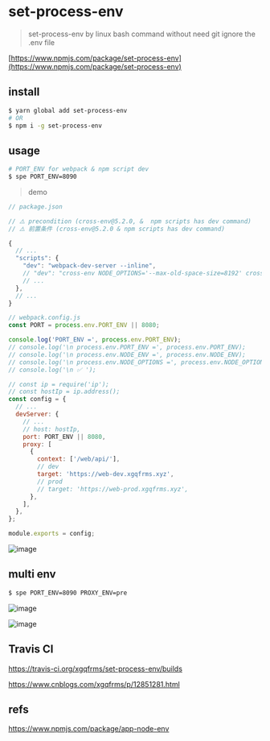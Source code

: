 # set-process-env

> set-process-env by linux bash command without need git ignore the .env file

[https://www.npmjs.com/package/set-process-env](https://www.npmjs.com/package/set-process-env)

## install

```sh
$ yarn global add set-process-env
# OR
$ npm i -g set-process-env

```

## usage


```sh
# PORT_ENV for webpack & npm script dev
$ spe PORT_ENV=8090

```

> demo

```js
// package.json

// ⚠️ precondition (cross-env@5.2.0, &  npm scripts has dev command)
// ⚠️ 前置条件 (cross-env@5.2.0 & npm scripts has dev command)

{
  // ...
  "scripts": {
    "dev": "webpack-dev-server --inline",
    // "dev": "cross-env NODE_OPTIONS='--max-old-space-size=8192' cross-env NODE_ENV=development webpack-dev-server --inline",
    // ...
  },
  // ...
}

```

```js
// webpack.config.js
const PORT = process.env.PORT_ENV || 8080;

console.log('PORT_ENV =', process.env.PORT_ENV);
// console.log('\n process.env.PORT_ENV =', process.env.PORT_ENV);
// console.log('\n process.env.NODE_ENV =', process.env.NODE_ENV);
// console.log('\n process.env.NODE_OPTIONS =', process.env.NODE_OPTIONS);
// console.log('\n ✅ ');

// const ip = require('ip');
// const hostIp = ip.address();
const config = {
  // ...
  devServer: {
    // ...
    // host: hostIp,
    port: PORT_ENV || 8080,
    proxy: [
      {
        context: ['/web/api/'],
        // dev
        target: 'https://web-dev.xgqfrms.xyz',
        // prod
        // target: 'https://web-prod.xgqfrms.xyz',
      },
    ],
  },
};

module.exports = config;

```


![image](https://user-images.githubusercontent.com/7291672/137370844-316bfd5e-fe0f-4e89-ab68-c937ee355a9b.png)



## multi env 

```sh
$ spe PORT_ENV=8090 PROXY_ENV=pre

```

![image](https://user-images.githubusercontent.com/7291672/137433698-23f62ecd-f59d-4f72-a3a6-14b1a27cfb12.png)

![image](https://user-images.githubusercontent.com/7291672/137434750-e19f15bb-2b7b-4c19-9671-513b94b67563.png)

## Travis CI


https://travis-ci.org/xgqfrms/set-process-env/builds

https://www.cnblogs.com/xgqfrms/p/12851281.html
      
## refs

https://www.npmjs.com/package/app-node-env



<!-- 


$ spe PORT_ENV=8090

$ spe PORT_ENV=8090 PROXY_ENV=pre

 -->
